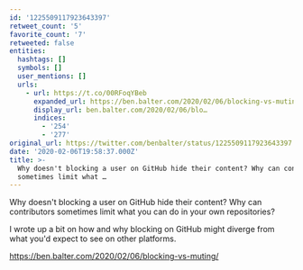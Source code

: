 ```yaml
---
id: '1225509117923643397'
retweet_count: '5'
favorite_count: '7'
retweeted: false
entities:
  hashtags: []
  symbols: []
  user_mentions: []
  urls:
    - url: https://t.co/00RFoqYBeb
      expanded_url: https://ben.balter.com/2020/02/06/blocking-vs-muting/
      display_url: ben.balter.com/2020/02/06/blo…
      indices:
        - '254'
        - '277'
original_url: https://twitter.com/benbalter/status/1225509117923643397
date: '2020-02-06T19:58:37.000Z'
title: >-
  Why doesn't blocking a user on GitHub hide their content? Why can contributors
  sometimes limit what …
---
```


Why doesn't blocking a user on GitHub hide their content? Why can contributors sometimes limit what you can do in your own repositories?

I wrote up a bit on how and why blocking on GitHub might diverge from what you'd expect to see on other platforms.

https://ben.balter.com/2020/02/06/blocking-vs-muting/